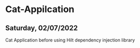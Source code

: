 # Cat-Appilcation

## Saturday, 02/07/2022
Cat Application before using Hilt dependency injection library
